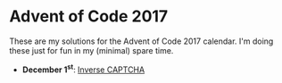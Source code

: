# Advent of Code 2017
These are my solutions for the Advent of Code 2017 calendar. I'm doing these just for
fun in my (minimal) spare time.

* __December 1<sup>st</sup>__: [Inverse CAPTCHA](December01/)
